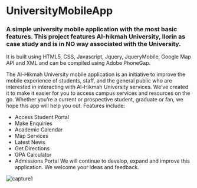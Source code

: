 # UniversityMobileApp
### A simple university mobile application with the most basic features. This project features Al-hikmah University, Ilorin as case study and is in NO way associated with the University.
It is built using HTML5, CSS, Javascript, Jquery, JqueryMobile, Google Map API and XML and can be compiled using Adobe PhoneGap.

The Al-Hikmah University mobile application is an initiative to improve the mobile experience of students, staff, and the general public who are interested in interacting with Al-Hikmah University services.
We’ve created it to make it easier for you to access campus services and resources on the go.
Whether you’re a current or prospective student, graduate or fan, we hope this app will help you out.
Features include:
-	Access Student Portal
-	Make Enquiries
-	Academic Calendar
-	Map Services
-	Latest News
-	Get Directions
-	GPA Calculator
-	Admissions Portal
We will continue to develop, expand and improve this application. 
We welcome your ideas and feedback.


![capture1](https://user-images.githubusercontent.com/13886784/36088648-6e933720-101b-11e8-8a1e-ed4bf6af6f45.JPG)
